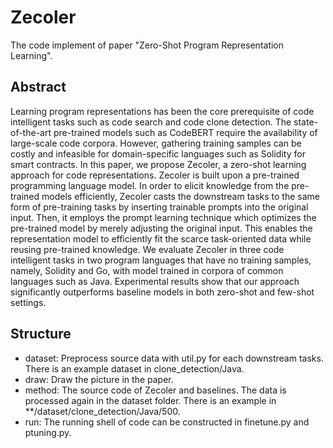 # Zecoler

The code implement of paper "Zero-Shot Program Representation Learning".

## Abstract

Learning program representations has been the core prerequisite of code intelligent tasks such as code search and code clone detection. The state-of-the-art pre-trained models such as CodeBERT require the availability of large-scale code corpora. However, gathering training samples can be costly and infeasible for domain-specific languages such as Solidity for smart contracts. In this paper, we propose Zecoler, a zero-shot learning approach for code representations. Zecoler is built upon a pre-trained programming language model. In order to elicit knowledge from the pre-trained models efficiently, Zecoler casts the downstream tasks to the same form of pre-training tasks by inserting trainable prompts into the original input. Then, it employs the prompt learning technique which optimizes the pre-trained model by merely adjusting the original input. This enables the representation model to efficiently fit the scarce task-oriented data while reusing pre-trained knowledge. We evaluate Zecoler in three code intelligent tasks in two program languages that have no training samples, namely, Solidity and Go, with model trained in corpora of common languages such as Java. Experimental results show that our approach significantly outperforms baseline models in both zero-shot and few-shot settings.

## Structure

* dataset: Preprocess source data with util.py for each downstream tasks. There is an example dataset in 
  clone_detection/Java.
* draw: Draw the picture in the paper.
* method: The source code of Zecoler and baselines. The data is processed again in the dataset folder. There 
  is an example in **/dataset/clone_detection/Java/500.
* run: The running shell of code can be constructed in finetune.py and ptuning.py.
